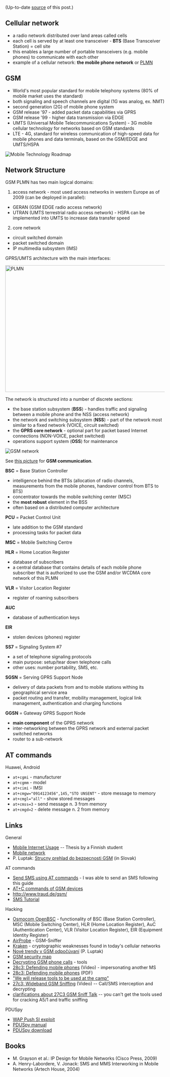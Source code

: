 (Up-to-date <a href="https://github.com/jreisinger/blog/blob/master/posts/gsm.md">source</a> of this post.)

## Cellular network

 * a radio network distributed over land areas called cells
 * each cell is served by at least one transceiver - **BTS** (Base Transceiver Station) = cell site
 * this enables a large number of portable transceivers (e.g. mobile phones) to communicate with each other
 * example of a cellular network: **the mobile phone network** or [PLMN](http://en.wikipedia.org/wiki/PLMN)

## GSM

 * World's most popular standard for mobile telephony systems (80% of mobile market uses the standard)
 * both signaling and speech channels are digital (1G was analog, ex. NMT)
 * second generation (2G) of mobile phone system
 * GSM release '97 - added packet data capabilities via GPRS
 * GSM release '99 - higher data transmission via EDGE
 * UMTS (Universal Mobile Telecommunications System) - 3G mobile cellular technology for networks based on GSM standards
 * LTE - 4G, standard for wireless communication of high-speed data for mobile phones and data terminals, based on the GSM/EDGE and UMTS/HSPA


<img src="https://raw.github.com/jreisinger/blog/master/files/mobile_technology_roadmap.png" alt="Mobile Technology Roadmap">

## Network Structure

GSM PLMN has two main logical domains:

1. access network - most used access networks in western Europe as of 2009 (can be deployed in parallel):
 * GERAN (GSM EDGE radio access network)
 * UTRAN (UMTS terrestrial radio access network) - HSPA can be implemented into UMTS to increase data transfer speed
2. core network
 * circuit switched domain
 * packet switched domain
 * IP multimedia subsystem (IMS)

GPRS/UMTS architecture with the main interfaces:

<img src="https://raw.github.com/jreisinger/blog/master/files/plmn.jpeg" alt="PLMN" height="400" width="700">

The network is structured into a number of discrete sections:

 * the base station subsystem (**BSS**) - handles traffic and signaling between a mobile phone and the NSS (access network)
 * the network and switching subsystem (**NSS**) - part of the network most similar to a fixed network (VOICE, circuit switched)
 * the **GPRS core network** - optional part for packet based Internet connections (NON-VOICE, packet switched)
 * operations support system (**OSS**) for maintenance

![GSM network](https://raw.github.com/jreisinger/blog/master/files/gsm_structure.png)

See [this picture](https://raw.github.com/jreisinger/blog/master/files/gsm_communication.jpg) for **GSM communication**.

**BSC** = Base Station Controller

 * intelligence behind the BTSs (allocation of radio channels, measurements from the mobile phones, handover control from BTS to BTS)
 * concentrator towards the mobile switching center (MSC)
 * the **most robust** element in the BSS
 * often based on a distributed computer architecture

**PCU** = Packet Control Unit

 * late addition to the GSM standard
 * processing tasks for packet data

**MSC** = Mobile Switching Centre

**HLR** = Home Location Register

 * database of subscribers
 * a central database that contains details of each mobile phone subscriber that is authorized to use the GSM and/or WCDMA core network of this PLMN

**VLR** = Visitor Location Register

 * register of roaming subscribers

**AUC**

 * database of authentication keys

**EIR**

 * stolen devices (phones) register

**SS7** = Signaling System #7

 * a set of telephone signaling protocols
 * main purpose: setup/tear down telephone calls
 * other uses: number portability, SMS, etc.

**SGSN** = Serving GPRS Support Node

 * delivery of data packets from and to mobile stations withing its geographical service area
 * packet routing and transfer, mobility management, logical link management, authentication and charging functions

**GGSN** = Gateway GPRS Support Node

 * **main component** of the GPRS network
 * inter-networking between the GPRS network and external packet switched networks
 * router to a sub-network

## AT commands

Huawei, Android

 * `at+cgmi` - manufacturer
 * `at+cgmm` -  model
 * `at+cimi` - IMSI
 * `at+cmgw="0914123456",145,"STO UNSENT"` - store message to memory
 * `at+cmgl="all"` - show stored messages
 * `at+cmss=3` - send message n. 3 from memory
 * `at+cmgd=2` - delete message n. 2 from memory

## Links

General

* [Mobile Internet Usage](http://lib.tkk.fi/Dipl/2009/urn100072.pdf) -- Thesis by a Finnish student
* [Mobile network](http://en.wikipedia.org/wiki/Mobile_network)
* P. Luptak: [Strucny prehlad do bezpecnosti GSM](http://www.nethemba.com/gsm-zranitelnosti.pdf) (in Slovak)

AT commands

* [Send SMS using AT commands](http://www.smssolutions.net/tutorials/gsm/sendsmsat/) - I was able to send an SMS following this guide
* [AT+C commands of GSM devices](http://gatling.ikk.sztaki.hu/~kissg/gsm/at+c.html)
* http://www.traud.de/gsm/
* [SMS Tutorial](http://www.developershome.com/sms/)

Hacking

 * [Osmocom OpenBSC](http://openbsc.osmocom.org/trac/) - functionality of BSC (Base Station Controller), MSC (Mobile Switching Center), HLR (Home Location Register), AuC (Authentication Center), VLR (Visitor Location Register), EIR (Equipment Identity Register)
 * [AirProbe](https://svn.berlin.ccc.de/projects/airprobe/) - GSM-Sniffer
 * [Kraken](http://reflextor.com/trac/a51) - cryptographic weaknesses found in today's cellular networks
 * [Nové trendy v GSM odpočúvaní](https://www.nethemba.com/sk/blog/-/blogs/nove-trendy-v-gsm-odpocuvani) (P. Luptak)
 * [GSM security map](http://gsmmap.org/)
 * [Decrypting GSM phone calls](http://srlabs.de/research/decrypting_gsm/) - tools
 * [28c3: Defending mobile phones](http://www.youtube.com/user/28c3#p/search/0/YWdHSJsEOck) (Video) - impersonating another MS
  * [28c3: Defending mobile phones](http://events.ccc.de/congress/2011/Fahrplan/attachments/1994_111217.SRLabs-28C3-Defending_mobile_phones.pdf) (PDF)
  * ["We will release tools to be used at the camp"](http://srlabs.de/events/gprs-intercept-wardriving-phone-networks-at-the-ccc-camp-finowfurt-august-10-2011/)
 * [27c3: Wideband GSM Sniffing](http://www.youtube.com/watch?v=lsIriAdbttc) (Video) -- Call/SMS interception and decrypting
  * [clarifications about 27C3 GSM Sniff Talk](http://lists.osmocom.org/pipermail/baseband-devel/2010-December/000912.html) -- you can't get the tools used for cracking A5/1 and traffic sniffing

PDUSpy

 * [WAP Push SI exploit](http://www.silentservices.de/adv03-2009.html)
 * [PDUSpy manual](http://www.nobbi.com/pduspy.html)
 * [PDUSpy download](http://www.nobbi.com/download.html#pduspy)

## Books

 * M. Grayson et al.: IP Design for Mobile Networks (Cisco Press, 2009)
 * A. Henry-Labordere, V. Jonack: SMS and MMS Interworking in Mobile Networks (Artech House, 2004)

